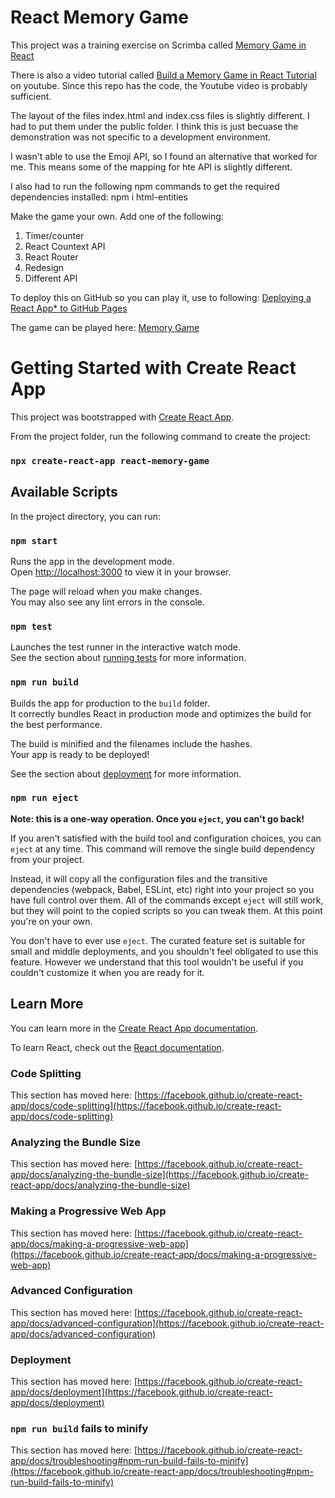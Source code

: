 # React Memory Game

This project was a training exercise on Scrimba called [Memory Game in React](https://scrimba.com/memory-game-in-react-c0a3odsk39/~0dq)

There is also a video tutorial called [Build a Memory Game in React Tutorial](https://www.youtube.com/watch?v=MzVbgZgGON4) on youtube. Since this repo has the code, the Youtube video is probably sufficient.

The layout of the files index.html and index.css files is slightly different. I had to put them under the public folder. I think this is just becuase the demonstration was not specific to a development environment.

I wasn't able to use the Emoji API, so I found an alternative that worked for me. This means some of the mapping for hte API is slightly different.

I also had to run the following npm commands to get the required dependencies installed:
npm i html-entities

Make the game your own. Add one of the following:

1. Timer/counter
2. React Countext API
3. React Router
4. Redesign
5. Different API

To deploy this on GitHub so you can play it, use to following:
[Deploying a React App\* to GitHub Pages](https://github.com/gitname/react-gh-pages)

The game can be played here:
[Memory Game](https://bluezaire.github.io/react-memory-game/)

# Getting Started with Create React App

This project was bootstrapped with [Create React App](https://github.com/facebook/create-react-app).

From the project folder, run the following command to create the project:

### `npx create-react-app react-memory-game`

## Available Scripts

In the project directory, you can run:

### `npm start`

Runs the app in the development mode.\
Open [http://localhost:3000](http://localhost:3000) to view it in your browser.

The page will reload when you make changes.\
You may also see any lint errors in the console.

### `npm test`

Launches the test runner in the interactive watch mode.\
See the section about [running tests](https://facebook.github.io/create-react-app/docs/running-tests) for more information.

### `npm run build`

Builds the app for production to the `build` folder.\
It correctly bundles React in production mode and optimizes the build for the best performance.

The build is minified and the filenames include the hashes.\
Your app is ready to be deployed!

See the section about [deployment](https://facebook.github.io/create-react-app/docs/deployment) for more information.

### `npm run eject`

**Note: this is a one-way operation. Once you `eject`, you can't go back!**

If you aren't satisfied with the build tool and configuration choices, you can `eject` at any time. This command will remove the single build dependency from your project.

Instead, it will copy all the configuration files and the transitive dependencies (webpack, Babel, ESLint, etc) right into your project so you have full control over them. All of the commands except `eject` will still work, but they will point to the copied scripts so you can tweak them. At this point you're on your own.

You don't have to ever use `eject`. The curated feature set is suitable for small and middle deployments, and you shouldn't feel obligated to use this feature. However we understand that this tool wouldn't be useful if you couldn't customize it when you are ready for it.

## Learn More

You can learn more in the [Create React App documentation](https://facebook.github.io/create-react-app/docs/getting-started).

To learn React, check out the [React documentation](https://reactjs.org/).

### Code Splitting

This section has moved here: [https://facebook.github.io/create-react-app/docs/code-splitting](https://facebook.github.io/create-react-app/docs/code-splitting)

### Analyzing the Bundle Size

This section has moved here: [https://facebook.github.io/create-react-app/docs/analyzing-the-bundle-size](https://facebook.github.io/create-react-app/docs/analyzing-the-bundle-size)

### Making a Progressive Web App

This section has moved here: [https://facebook.github.io/create-react-app/docs/making-a-progressive-web-app](https://facebook.github.io/create-react-app/docs/making-a-progressive-web-app)

### Advanced Configuration

This section has moved here: [https://facebook.github.io/create-react-app/docs/advanced-configuration](https://facebook.github.io/create-react-app/docs/advanced-configuration)

### Deployment

This section has moved here: [https://facebook.github.io/create-react-app/docs/deployment](https://facebook.github.io/create-react-app/docs/deployment)

### `npm run build` fails to minify

This section has moved here: [https://facebook.github.io/create-react-app/docs/troubleshooting#npm-run-build-fails-to-minify](https://facebook.github.io/create-react-app/docs/troubleshooting#npm-run-build-fails-to-minify)
